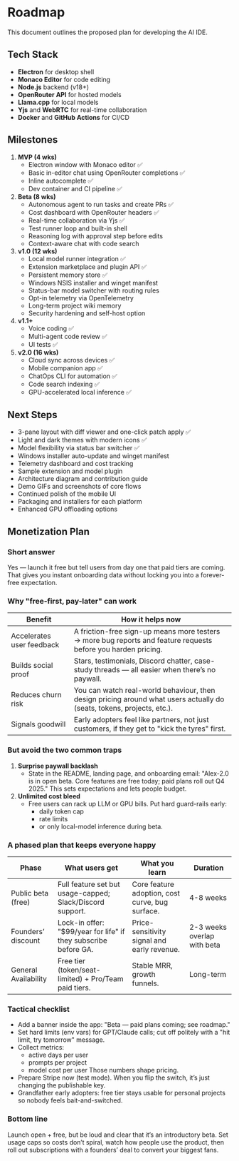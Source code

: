 # Roadmap

This document outlines the proposed plan for developing the AI IDE.

## Tech Stack

- **Electron** for desktop shell
- **Monaco Editor** for code editing
- **Node.js** backend (v18+)
- **OpenRouter API** for hosted models
- **Llama.cpp** for local models
- **Yjs** and **WebRTC** for real-time collaboration
- **Docker** and **GitHub Actions** for CI/CD

## Milestones

1. **MVP (4 wks)**
   - Electron window with Monaco editor ✅
   - Basic in-editor chat using OpenRouter completions ✅
   - Inline autocomplete ✅
   - Dev container and CI pipeline ✅
2. **Beta (8 wks)**
   - Autonomous agent to run tasks and create PRs ✅
   - Cost dashboard with OpenRouter headers ✅
   - Real-time collaboration via Yjs ✅
   - Test runner loop and built-in shell
   - Reasoning log with approval step before edits
   - Context-aware chat with code search
3. **v1.0 (12 wks)**
   - Local model runner integration ✅
   - Extension marketplace and plugin API ✅
   - Persistent memory store ✅
   - Windows NSIS installer and winget manifest
   - Status-bar model switcher with routing rules
   - Opt-in telemetry via OpenTelemetry
   - Long-term project wiki memory
   - Security hardening and self-host option
4. **v1.1+**
   - Voice coding ✅
   - Multi-agent code review ✅
   - UI tests ✅
5. **v2.0 (16 wks)**
   - Cloud sync across devices ✅
   - Mobile companion app ✅
   - ChatOps CLI for automation ✅
   - Code search indexing ✅
   - GPU-accelerated local inference ✅

## Next Steps

- 3-pane layout with diff viewer and one-click patch apply ✅
- Light and dark themes with modern icons ✅
- Model flexibility via status bar switcher ✅
- Windows installer auto-update and winget manifest
- Telemetry dashboard and cost tracking
- Sample extension and model plugin
- Architecture diagram and contribution guide
- Demo GIFs and screenshots of core flows
- Continued polish of the mobile UI
- Packaging and installers for each platform
- Enhanced GPU offloading options

## Monetization Plan

### Short answer

Yes — launch it free but tell users from day one that paid tiers are coming. That gives you instant onboarding data without locking you into a forever-free expectation.

### Why "free-first, pay-later" can work

| Benefit | How it helps now |
| --- | --- |
| Accelerates user feedback | A friction-free sign-up means more testers → more bug reports and feature requests before you harden pricing. |
| Builds social proof | Stars, testimonials, Discord chatter, case-study threads — all easier when there’s no paywall. |
| Reduces churn risk | You can watch real-world behaviour, then design pricing around what users actually do (seats, tokens, projects, etc.). |
| Signals goodwill | Early adopters feel like partners, not just customers, if they get to "kick the tyres" first. |

### But avoid the two common traps

1. **Surprise paywall backlash**
   - State in the README, landing page, and onboarding email:
     "Alex-2.0 is in open beta. Core features are free today; paid plans roll out Q4 2025."
     This sets expectations and lets people budget.
2. **Unlimited cost bleed**
   - Free users can rack up LLM or GPU bills. Put hard guard-rails early:
     - daily token cap
     - rate limits
     - or only local-model inference during beta.

### A phased plan that keeps everyone happy

| Phase | What users get | What you learn | Duration |
| --- | --- | --- | --- |
| Public beta (free) | Full feature set but usage-capped; Slack/Discord support. | Core feature adoption, cost curve, bug surface. | 4-8 weeks |
| Founders’ discount | Lock-in offer: "$99/year for life" if they subscribe before GA. | Price-sensitivity signal and early revenue. | 2-3 weeks overlap with beta |
| General Availability | Free tier (token/seat-limited) + Pro/Team paid tiers. | Stable MRR, growth funnels. | Long-term |

### Tactical checklist

- Add a banner inside the app: "Beta — paid plans coming; see roadmap."
- Set hard limits (env vars) for GPT/Claude calls; cut off politely with a "hit limit, try tomorrow" message.
- Collect metrics:
  - active days per user
  - prompts per project
  - model cost per user
  Those numbers shape pricing.
- Prepare Stripe now (test mode). When you flip the switch, it’s just changing the publishable key.
- Grandfather early adopters: free tier stays usable for personal projects so nobody feels bait-and-switched.

### Bottom line

Launch open + free, but be loud and clear that it’s an introductory beta. Set usage caps so costs don’t spiral, watch how people use the product, then roll out subscriptions with a founders’ deal to convert your biggest fans.
